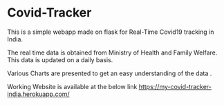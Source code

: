 # Covid-Tracker

This is a simple webapp made on flask for Real-Time Covid19 tracking in India.

The real time data is obtained from Ministry of Health and Family Welfare.
This data is updated on a daily basis.

Various Charts are presented to get an easy understanding of the data .

Working Website is available at the below link
https://my-covid-tracker-india.herokuapp.com/
